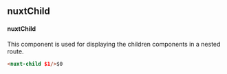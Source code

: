 ## nuxtChild
#### nuxtChild
This component is used for displaying the children components in a nested route.
```html
<nuxt-child $1/>$0
```